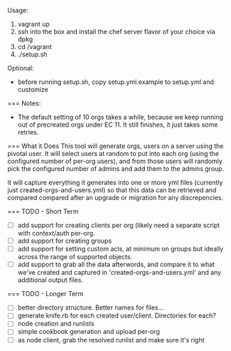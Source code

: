 
Usage:

1. vagrant up
2. ssh into the box and install the chef server flavor
   of your choice via dpkg
3. cd /vagrant
4. ./setup.sh

Optional:

- before running setup.sh, copy setup.yml.example to setup.yml and customize

=== Notes:

- The default setting of 10 orgs takes a while, because we keep running
  out of precreated orgs under EC 11.  It still finishes, it just takes
  some retries.


=== What it Does
This tool will generate orgs, users on a server using the pivotal user.
It will select users at random to put into each org (using the
configured number of per-org users), and from those users will randomly
pick the configured number of admins and add them to the admins group.

It will capture everything it generates into one or more yml files
(currently just created-orgs-and-users.yml) so that this data can be
retrieved and compared compared after an upgrade or migration for any discrepencies.


=== TODO - Short Term
- [ ] add support for creating clients per org (likely need a separate
  script with context/auth per-org.
- [ ] add support for creating groups
- [ ] add support for setting custom acls, at minimum on groups but
      ideally across the range of supported objects.
- [ ] add support to grab all the data afterwords, and compare it to
  what we've created and captured in 'created-orgs-and-users.yml' and
  any additional output files.

=== TODO - Longer Term
- [ ] better directory structure. Better names for files...
- [ ] generate knife.rb for each created user/client. Directories for
  each?
- [ ] node creation and runlists
- [ ] simple cookbook generation and upload per-org
- [ ] as node client, grab the resolved runlist and make sure it's right
